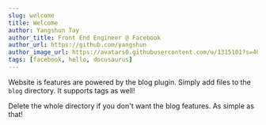 ```yaml
---
slug: welcome
title: Welcome
author: Yangshun Tay
author_title: Front End Engineer @ Facebook
author_url: https://github.com/yangshun
author_image_url: https://avatars0.githubusercontent.com/u/1315101?s=400&v=4
tags: [facebook, hello, docusaurus]
---
```


Website is features are powered by the blog plugin. Simply add files to the `blog` directory. It supports tags as well!

Delete the whole directory if you don't want the blog features. As simple as that!
